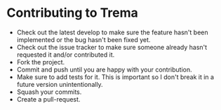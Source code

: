 # Contributing to Trema

* Check out the latest develop to make sure the feature hasn't been
  implemented or the bug hasn't been fixed yet.
* Check out the issue tracker to make sure someone already hasn't
  requested it and/or contributed it.
* Fork the project.
* Commit and push until you are happy with your contribution.
* Make sure to add tests for it. This is important so I don't break it
  in a future version unintentionally.
* Squash your commits.
* Create a pull-request.
